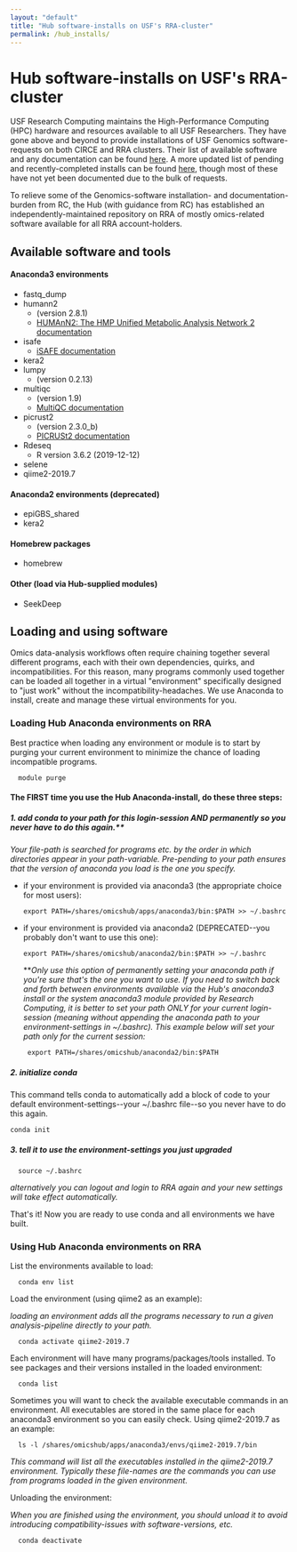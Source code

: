 ```yaml
---
layout: "default"
title: "Hub software-installs on USF's RRA-cluster"
permalink: /hub_installs/
---
```


#  Hub software-installs on USF's RRA-cluster

USF Research Computing maintains the High-Performance Computing (HPC) hardware and resources available to all USF Researchers.  They have gone above and beyond to provide installations of USF Genomics software-requests on both CIRCE and RRA clusters. Their list of available software and any documentation can be found <a href=https://wiki.rc.usf.edu/index.php/Applications>here</a>. A more updated list of pending and recently-completed installs can be found <a href=https://wiki.rc.usf.edu/index.php/Apps_Queue>here</a>, though most of these have not yet been documented due to the bulk of requests.

To relieve some of the Genomics-software installation- and documentation-burden from RC, the Hub (with guidance from RC) has established an independently-maintained repository on RRA of mostly omics-related software available for all RRA account-holders. 

<h2> Available software and tools </h2>

#### Anaconda3 environments ####

   + fastq_dump
   + humann2
        + (version 2.8.1)
        + [HUMAnN2: The HMP Unified Metabolic Analysis Network 2 documentation](http://huttenhower.sph.harvard.edu/humann)
   + isafe
        + [iSAFE documentation](https://github.com/alek0991/iSAFE)
   + kera2
   + lumpy
        + (version 0.2.13)
   + multiqc
        + (version 1.9)
        + [MultiQC documentation](https://multiqc.info/)
   + picrust2
        + (version 2.3.0_b)
        + [PICRUSt2 documentation](https://github.com/picrust/picrust2/wiki)
   + Rdeseq
        + R version 3.6.2 (2019-12-12)
   + selene
   + qiime2-2019.7

#### Anaconda2 environments (deprecated) ####

   + epiGBS_shared
   + kera2

#### Homebrew packages ####

   + homebrew

#### Other (load via Hub-supplied modules) ####

   + SeekDeep



<h2>Loading and using software</h1>

Omics data-analysis workflows often require chaining together several different programs, each with their own dependencies, quirks, and incompatibilities. For this reason, many programs commonly used together can be loaded all together in a virtual "environment" specifically designed to "just work" without the incompatibility-headaches. We use Anaconda to install, create and manage these virtual environments for you.

### Loading Hub Anaconda environments on RRA ###

Best practice when loading any environment or module is to start by purging your current environment to minimize the chance of loading incompatible programs. 

      module purge

#### The FIRST time you use the Hub Anaconda-install, do these three steps: ####

##### 1. add conda to your path for this login-session AND permanently so you never have to do this again.**

   *Your file-path is searched for programs etc. by the order in which directories appear in your path-variable. Pre-pending to your path ensures that the version of anaconda you load is the one you specify.*
   
   + if your environment is provided via anaconda3 (the appropriate choice for most users):
   
         export PATH=/shares/omicshub/apps/anaconda3/bin:$PATH >> ~/.bashrc
         
   + if your environment is provided via anaconda2 (DEPRECATED--you probably don't want to use this one):
        
         export PATH=/shares/omicshub/anaconda2/bin:$PATH >> ~/.bashrc

      ***Only use this option of permanently setting your anaconda path if you're sure that's the one you want to use. If you need to switch back and forth between environments available via the Hub's anaconda3 install or the system anaconda3 module provided by Research Computing, it is better to set your path ONLY for your current login-session (meaning without appending the anaconda path to your environment-settings in ~/.bashrc). This example below will set your path only for the current session:*

          export PATH=/shares/omicshub/anaconda2/bin:$PATH

##### 2. initialize conda

This command tells conda to automatically add a block of code to your default environment-settings--your ~/.bashrc file--so you never have to do this again.

    conda init
            
##### 3. tell it to use the environment-settings you just upgraded

      source ~/.bashrc
            
   *alternatively you can logout and login to RRA again and your new settings will take effect automatically.*



That's it! Now you are ready to use conda and all environments we have built.

### Using Hub Anaconda environments on RRA ###

List the environments available to load:

      conda env list
        
Load the environment (using qiime2 as an example):
    
   *loading an environment adds all the programs necessary to run a given analysis-pipeline directly to your path.*
         
      conda activate qiime2-2019.7
        
Each environment will have many programs/packages/tools installed. To see packages and their versions installed in the loaded environment:

      conda list
      

Sometimes you will want to check the available executable commands in an environment. All executables are stored in the same place for each anaconda3 environment so you can easily check. Using qiime2-2019.7 as an example: 

      ls -l /shares/omicshub/apps/anaconda3/envs/qiime2-2019.7/bin
   *This command will list all the executables installed in the qiime2-2019.7 environment. Typically these file-names are the commands you can use from programs loaded in the given environment.*   


Unloading the environment:
    
   *When you are finished using the environment, you should unload it to avoid introducing compatibility-issues with software-versions, etc.*
    
      conda deactivate
